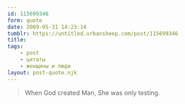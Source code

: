 ```yaml
---
id: 115699346
form: quote
date: 2009-05-31 14:23:14
tumblr: https://untitled.urbansheep.com/post/115699346
title: 
tags:
    - post
    - цитаты
    - женщины и люди
layout: post-quote.njk
---
```


<blockquote>
When God created Man, She was only testing.
</blockquote>


